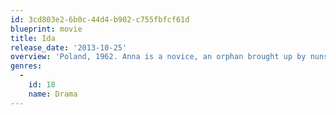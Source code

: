 ```yaml
---
id: 3cd803e2-6b0c-44d4-b902-c755fbfcf61d
blueprint: movie
title: Ida
release_date: '2013-10-25'
overview: 'Poland, 1962. Anna is a novice, an orphan brought up by nuns in a convent. Before she takes her vows, she is determined to see Wanda, her only living relative. Wanda tells Anna that Anna is Jewish. Both women embark on a journey not only to discover their tragic family story, but who they really are and where they belong, questioning their religions and beliefs.'
genres:
  -
    id: 18
    name: Drama
---
```

